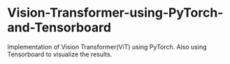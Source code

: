 # Vision-Transformer-using-PyTorch-and-Tensorboard
Implementation of Vision Transformer(ViT) using PyTorch. Also using Tensorboard to visualize the results.
